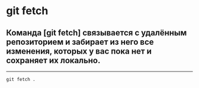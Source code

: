 # git fetch
## Команда [git fetch] связывается с удалённым репозиторием и забирает из него все изменения, которых у вас пока нет и сохраняет их локально.
---
`git fetch .`
